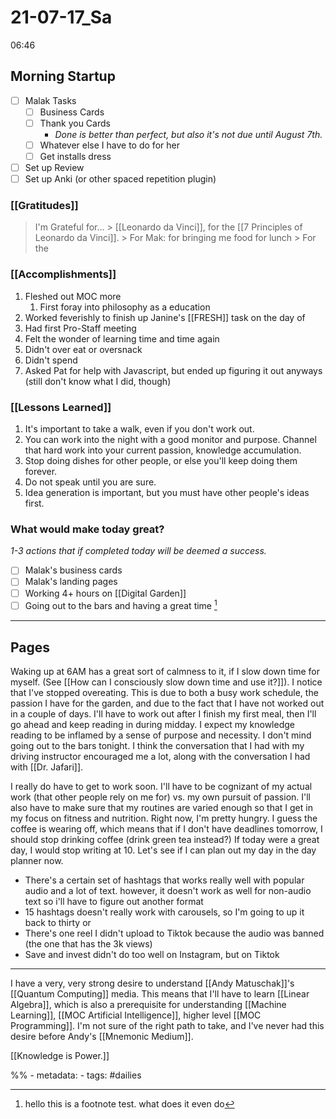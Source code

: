 # 21-07-17_Sa
06:46

## Morning Startup
- [ ] Malak Tasks
	-  [ ] Business Cards
	-  [ ] Thank you Cards
		-  *Done is better than perfect, but also it's not due until August 7th.*
	- [ ] Whatever else I have to do for her
	- [ ] Get installs dress
- [ ] Set up Review
- [ ] Set up Anki (or other spaced repetition plugin)

### [[Gratitudes]]
> I'm Grateful for...
	> [[Leonardo da Vinci]], for the [[7 Principles of Leonardo da Vinci]]. 
	> For Mak: for bringing me food for lunch
	> For the 

### [[Accomplishments]]
1. Fleshed out MOC more
	1. First foray into philosophy as a education
2. Worked feverishly to finish up Janine's [[FRESH]] task on the day of
3. Had first Pro-Staff meeting
4. Felt the wonder of learning time and time again
5. Didn't over eat or oversnack
6. Didn't spend
7. Asked Pat for help with Javascript, but ended up figuring it out anyways (still don't know what I did, though)

### [[Lessons Learned]]
1. It's important to take a walk, even if you don't work out.
2. You can work into the night with a good monitor and purpose. Channel that hard work into your current passion, knowledge accumulation.
3. Stop doing dishes for other people, or else you'll keep doing them forever.
4. Do not speak until you are sure. 
5. Idea generation is important, but you must have other people's ideas first. 

### What would make today great?
*1-3 actions that if completed today will be deemed a success.*
- [ ]  Malak's business cards
- [ ]  Malak's landing pages
- [ ]  Working 4+ hours on [[Digital Garden]]
- [ ]  Going out to the bars and having a great time [^1]

----
## Pages
Waking up at 6AM has a great sort of calmness to it, if I slow down time for myself. (See [[How can I consciously slow down time and use it?]]). I notice that I've stopped overeating. This is due to both a busy work schedule, the passion I have for the garden, and due to the fact that I have not worked out in a couple of days. I'll have to work out after I finish my first meal, then I'll go ahead and keep reading in during midday. I expect my knowledge reading to be inflamed by a sense of purpose and necessity. I don't mind going out to the bars tonight.  I think the conversation that I had with my driving instructor encouraged me a lot, along with the conversation I had with [[Dr. Jafari]]. 

I really do have to get to work soon. I'll have to be cognizant of my actual work (that other people rely on me for) vs. my own pursuit of passion. I'll also have to make sure that my routines are varied enough so that I get in my focus on fitness and nutrition. Right now, I'm pretty hungry. I guess the coffee is wearing off, which means that if I don't have deadlines tomorrow, I should stop drinking coffee (drink green tea instead?) If today were a great day, I would stop writing at 10. Let's see if I can plan out my day in the day planner now. 

[^1]: hello this is a footnote test. what does it even do


- There's a certain set of hashtags that works really well with popular audio and a lot of text. however, it doesn't work as well for non-audio text so i'll have to figure out another format 
- 15 hashtags doesn't really work with carousels, so I'm going to up it back to thirty or
- There's one reel I didn't upload to Tiktok because the audio was banned (the one that has the 3k views)
- Save and invest didn't do too well on Instagram, but on Tiktok
----

I have a very, very strong desire to understand [[Andy Matuschak]]'s [[Quantum Computing]] media. This means that I'll have to learn [[Linear Algebra]], which is also a prerequisite for understanding [[Machine Learning]], [[MOC Artificial Intelligence]], higher level [[MOC Programming]]. I'm not sure of the right path to take, and I've never had this desire before Andy's [[Mnemonic Medium]]. 

[[Knowledge is Power.]]


%% - metadata:
	- tags: #dailies